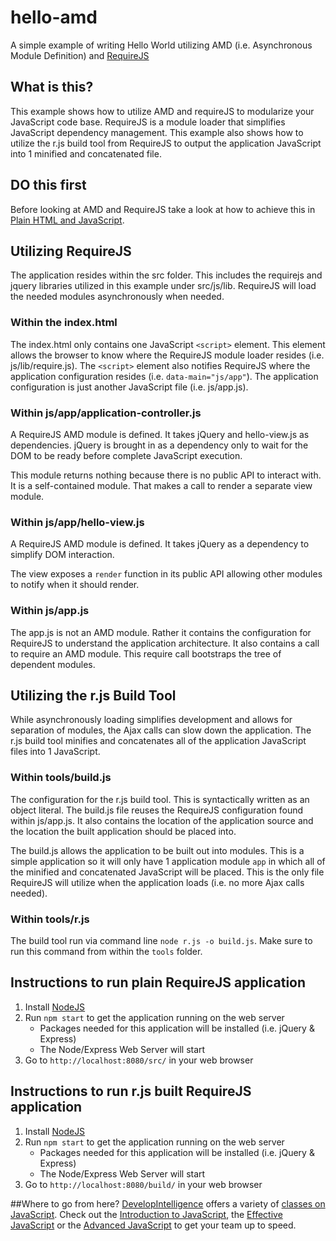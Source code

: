 # hello-amd
A simple example of writing Hello World utilizing AMD (i.e. Asynchronous Module Definition) and [RequireJS](http://requirejs.org/)

## What is this?
This example shows how to utilize AMD and requireJS to modularize your JavaScript code base. RequireJS is a module loader that simplifies JavaScript dependency management. This example also shows how to utilize the r.js build tool from RequireJS to output the application JavaScript into 1 minified and concatenated file.

## DO this first
Before looking at AMD and RequireJS take a look at how to achieve this in [Plain HTML and JavaScript](https://github.com/DevelopIntelligenceBoulder/hello-plain-old-javascript).

## Utilizing RequireJS
The application resides within the src folder. This includes the requirejs and jquery libraries utilized in this example under src/js/lib. RequireJS will load the needed modules asynchronously when needed.

### Within the index.html
The index.html only contains one JavaScript `<script>` element. This element allows the browser to know where the RequireJS module loader resides (i.e. js/lib/require.js). The `<script>` element also notifies RequireJS where the application configuration resides (i.e. `data-main="js/app"`). The application configuration is just another JavaScript file (i.e. js/app.js).

### Within js/app/application-controller.js
A RequireJS AMD module is defined. It takes jQuery and hello-view.js as dependencies. jQuery is brought in as a dependency only to wait for the DOM to be ready before complete JavaScript execution.

This module returns nothing because there is no public API to interact with. It is a self-contained module. That makes a call to render a separate view module.
 
### Within js/app/hello-view.js
A RequireJS AMD module is defined. It takes jQuery as a dependency to simplify DOM interaction. 
 
 The view exposes a `render` function in its public API allowing other modules to notify when it should render.
 
### Within js/app.js
The app.js is not an AMD module. Rather it contains the configuration for RequireJS to understand the application architecture. It also contains a call to require an AMD module. This require call bootstraps the tree of dependent modules.

## Utilizing the r.js Build Tool
While asynchronously loading simplifies development and allows for separation of modules, the Ajax calls can slow down the application. The r.js build tool minifies and concatenates all of the application JavaScript files into 1 JavaScript. 

### Within tools/build.js
The configuration for the r.js build tool. This is syntactically written as an object literal. The build.js file reuses the RequireJS configuration found within js/app.js. It also contains the location of the application source and the location the built application should be placed into. 

The build.js allows the application to be built out into modules. This is a simple application so it will only have 1 application module `app` in which all of the minified and concatenated JavaScript will be placed. This is the only file RequireJS will utilize when the application loads (i.e. no more Ajax calls needed).

### Within tools/r.js
The build tool run via command line `node r.js -o build.js`. Make sure to run this command from within the `tools` folder.

## Instructions to run plain RequireJS application
1. Install [NodeJS](https://nodejs.org/)
2. Run `npm start` to get the application running on the web server
    * Packages needed for this application will be installed (i.e. jQuery & Express)
    * The Node/Express Web Server will start
3. Go to `http://localhost:8080/src/` in your web browser

## Instructions to run r.js built RequireJS application
1. Install [NodeJS](https://nodejs.org/)
2. Run `npm start` to get the application running on the web server
    * Packages needed for this application will be installed (i.e. jQuery & Express)
    * The Node/Express Web Server will start
3. Go to `http://localhost:8080/build/` in your web browser

##Where to go from here?
[DevelopIntelligence](http://www.developintelligence.com/) offers a variety of [classes on JavaScript](http://www.developintelligence.com/catalog/web-development-training/core-javascript). Check out the [Introduction to JavaScript](http://www.developintelligence.com/catalog/web-development-training/core-javascript/introduction-to-javascript), the [Effective JavaScript](http://www.developintelligence.com/catalog/web-development-training/core-javascript/effective-javascript) or the [Advanced JavaScript](http://www.developintelligence.com/catalog/web-development-training/core-javascript/advanced-javascript) to get your team up to speed.